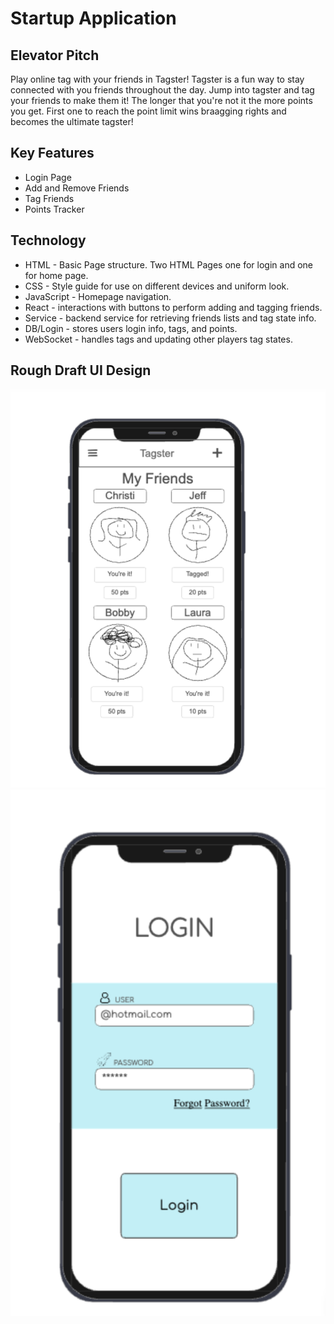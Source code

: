 # Startup Application
## Elevator Pitch
Play online tag with your friends in Tagster! Tagster is a fun way to stay connected with you friends throughout the day. Jump into tagster and tag your friends to make them it! The longer that you're not it the more points you get. First one to reach the point limit wins braagging rights and becomes the ultimate tagster!

## Key Features
- Login Page
- Add and Remove Friends
- Tag Friends
- Points Tracker

## Technology
- HTML - Basic Page structure. Two HTML Pages one for login and one for home page.
- CSS - Style guide for use on different devices and uniform look.
- JavaScript - Homepage navigation.
- React - interactions with buttons to perform adding and tagging friends.
- Service - backend service for retrieving friends lists and tag state info.
- DB/Login - stores users login info, tags, and points.
- WebSocket - handles tags and updating other players tag states.



## Rough Draft UI Design
![Home Page Rough Draft](homepage.png)
![Login Page Rough Draft](loginpage.png)